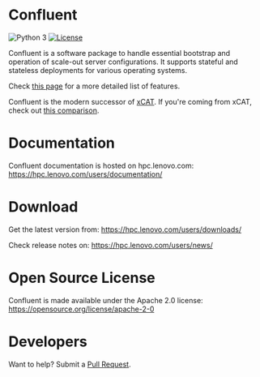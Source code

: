 # Confluent

![Python 3](https://img.shields.io/badge/python-3-blue.svg) [![License](https://img.shields.io/badge/license-Apache%202.0-blue.svg)](https://github.com/xcat2/confluent/blob/master/LICENSE)

Confluent is a software package to handle essential bootstrap and operation of scale-out server configurations.
It supports stateful and stateless deployments for various operating systems.

Check [this page](https://hpc.lenovo.com/users/documentation/whatisconfluent.html
) for a more detailed list of features.

Confluent is the modern successor of [xCAT](https://github.com/xcat2/xcat-core).
If you're coming from xCAT, check out [this comparison](https://hpc.lenovo.com/users/documentation/confluentvxcat.html).

# Documentation

Confluent documentation is hosted on hpc.lenovo.com: https://hpc.lenovo.com/users/documentation/

# Download

Get the latest version from: https://hpc.lenovo.com/users/downloads/

Check release notes on: https://hpc.lenovo.com/users/news/

# Open Source License

Confluent is made available under the Apache 2.0 license: https://opensource.org/license/apache-2-0

# Developers

Want to help? Submit a [Pull Request](https://github.com/xcat2/confluent/pulls).
